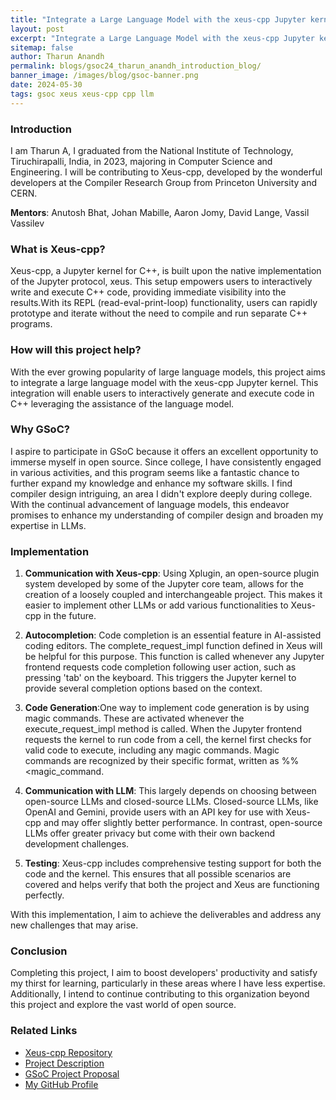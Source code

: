 ```yaml
---
title: "Integrate a Large Language Model with the xeus-cpp Jupyter kernel"
layout: post
excerpt: "Integrate a Large Language Model with the xeus-cpp Jupyter kernel, part of Google Summer of Code 2024, aims to integrate a large langauge model into the xeus kernel for users to interactively generate and execute code."
sitemap: false
author: Tharun Anandh
permalink: blogs/gsoc24_tharun_anandh_introduction_blog/
banner_image: /images/blog/gsoc-banner.png
date: 2024-05-30
tags: gsoc xeus xeus-cpp cpp llm
---
```


### Introduction

I am Tharun A, I graduated from the National Institute of Technology, Tiruchirapalli, India, in 2023, majoring in Computer Science and Engineering. I will be contributing to Xeus-cpp, developed by the wonderful developers at the Compiler Research Group from Princeton University and CERN.

**Mentors**: Anutosh Bhat, Johan Mabille, Aaron Jomy, David Lange, Vassil Vassilev

### What is Xeus-cpp?

Xeus-cpp, a Jupyter kernel for C++, is built upon the native implementation of the
Jupyter protocol, xeus. This setup empowers users to interactively write and
execute C++ code, providing immediate visibility into the results.With its REPL
(read-eval-print-loop) functionality, users can rapidly prototype and iterate
without the need to compile and run separate C++ programs.

### How will this project help?

With the ever growing popularity of large language models, this project aims to
integrate a large language model with the xeus-cpp Jupyter kernel. This
integration will enable users to interactively generate and execute code in C++
leveraging the assistance of the language model.

### Why GSoC?

I aspire to participate in GSoC because it offers an excellent opportunity to immerse myself in open source. Since college, I have consistently engaged in various activities, and this program seems like a fantastic chance to further expand my knowledge and enhance my software skills. I find compiler design intriguing, an area I didn't explore deeply during college. With the continual advancement of language models, this endeavor promises to enhance my understanding of compiler design and broaden my expertise in LLMs.

### Implementation

1. **Communication with Xeus-cpp**: Using Xplugin, an open-source plugin system developed by some of the Jupyter core team, allows for the creation of a loosely coupled and interchangeable project. This makes it easier to implement other LLMs or add various functionalities to Xeus-cpp in the future.

2. **Autocompletion**: Code completion is an essential feature in AI-assisted coding editors. The complete_request_impl function defined in Xeus will be helpful for this purpose. This function is called whenever any Jupyter frontend requests code completion following user action, such as pressing 'tab' on the keyboard. This triggers the Jupyter kernel to provide several completion options based on the context.

3. **Code Generation**:One way to implement code generation is by using magic commands. These are activated whenever the execute_request_impl method is called. When the Jupyter frontend requests the kernel to run code from a cell, the kernel first checks for valid code to execute, including any magic commands. Magic commands are recognized by their specific format, written as %%<magic_command.

4. **Communication with LLM**: This largely depends on choosing between open-source LLMs and closed-source LLMs. Closed-source LLMs, like OpenAI and Gemini, provide users with an API key for use with Xeus-cpp and may offer slightly better performance. In contrast, open-source LLMs offer greater privacy but come with their own backend development challenges.

4. **Testing**: Xeus-cpp includes comprehensive testing support for both the code and the kernel. This ensures that all possible scenarios are covered and helps verify that both the project and Xeus are functioning perfectly.

With this implementation, I aim to achieve the deliverables and address any new challenges that may arise.

### Conclusion

Completing this project, I aim to boost developers' productivity and satisfy my thirst for learning, particularly in these areas where I have less expertise. Additionally, I intend to continue contributing to this organization beyond this project and explore the vast world of open source.

### Related Links

- [Xeus-cpp Repository](https://github.com/compiler-research/xeus-cpp)
- [Project Description](https://hepsoftwarefoundation.org/gsoc/2024/proposal_XeusCpp-LLM.html)
- [GSoC Project Proposal](/assets/docs/TharunA_GSoC_Proposal_2024-Xeus-Cpp.pdf)
- [My GitHub Profile](https://github.com/tharun571)
